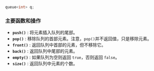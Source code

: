 

```cpp
queue<int> q;
```

### 主要函数和操作

* **`push()`** : 将元素插入队列的尾部。
* **`pop()`** : 移除队列的首部元素。注意，`pop()`并不返回值，只是移除元素。
* **`front()`** : 返回队列中首部的元素，但不移除它。
* **`back()`** : 返回队列中尾部的元素。
* **`empty()`** : 如果队列为空则返回 `true`，否则返回 `false`。
* **`size()`** : 返回队列中元素的个数。
